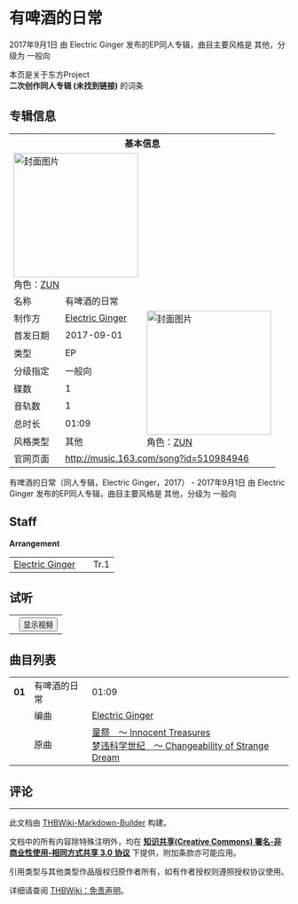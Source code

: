 # 有啤酒的日常

<!-- source html: G:\repos\THBWiki-Markdown-Builder\THBWikiMarkdown\Temp\main\8\81\ns0%3A%E6%9C%89%E5%95%A4%E9%85%92%E7%9A%84%E6%97%A5%E5%B8%B8.html -->

2017年9月1日 由 Electric Ginger  发布的EP同人专辑，曲目主要风格是 其他，分级为 一般向

本页是关于东方Project  
 **二次创作同人专辑 (未找到链接)** 的词条

## 专辑信息

<table><tbody><tr><th colspan="3">基本信息</th></tr><tr><td class="cover-artwork-mobile" colspan="2"><a href="./文件-有啤酒的日常封面.jpg.md" class="image" title="封面图片"><img alt="封面图片" src="https://upload.thwiki.cc/thumb/7/74/%E6%9C%89%E5%95%A4%E9%85%92%E7%9A%84%E6%97%A5%E5%B8%B8%E5%B0%81%E9%9D%A2.jpg/224px-%E6%9C%89%E5%95%A4%E9%85%92%E7%9A%84%E6%97%A5%E5%B8%B8%E5%B0%81%E9%9D%A2.jpg" decoding="async" loading="lazy" width="224" height="224" srcset="https://upload.thwiki.cc/thumb/7/74/%E6%9C%89%E5%95%A4%E9%85%92%E7%9A%84%E6%97%A5%E5%B8%B8%E5%B0%81%E9%9D%A2.jpg/336px-%E6%9C%89%E5%95%A4%E9%85%92%E7%9A%84%E6%97%A5%E5%B8%B8%E5%B0%81%E9%9D%A2.jpg 1.5x, https://upload.thwiki.cc/thumb/7/74/%E6%9C%89%E5%95%A4%E9%85%92%E7%9A%84%E6%97%A5%E5%B8%B8%E5%B0%81%E9%9D%A2.jpg/448px-%E6%9C%89%E5%95%A4%E9%85%92%E7%9A%84%E6%97%A5%E5%B8%B8%E5%B0%81%E9%9D%A2.jpg 2x" data-file-width="768" data-file-height="768"></a><div class="cover-char">角色：<a href="./ZUN.md" title="ZUN">ZUN</a></div></td>
</tr><tr><td class="label">名称</td><td colspan="2"> 有啤酒的日常 </td></tr><tr><td class="label">制作方</td><td><a href="./Electric_Ginger.md" title="Electric Ginger">Electric Ginger</a></td><td class="cover-artwork" rowspan="8" style="min-width:224px;"><a href="./文件-有啤酒的日常封面.jpg.md" class="image" title="封面图片"><img alt="封面图片" src="https://upload.thwiki.cc/thumb/7/74/%E6%9C%89%E5%95%A4%E9%85%92%E7%9A%84%E6%97%A5%E5%B8%B8%E5%B0%81%E9%9D%A2.jpg/224px-%E6%9C%89%E5%95%A4%E9%85%92%E7%9A%84%E6%97%A5%E5%B8%B8%E5%B0%81%E9%9D%A2.jpg" decoding="async" loading="lazy" width="224" height="224" srcset="https://upload.thwiki.cc/thumb/7/74/%E6%9C%89%E5%95%A4%E9%85%92%E7%9A%84%E6%97%A5%E5%B8%B8%E5%B0%81%E9%9D%A2.jpg/336px-%E6%9C%89%E5%95%A4%E9%85%92%E7%9A%84%E6%97%A5%E5%B8%B8%E5%B0%81%E9%9D%A2.jpg 1.5x, https://upload.thwiki.cc/thumb/7/74/%E6%9C%89%E5%95%A4%E9%85%92%E7%9A%84%E6%97%A5%E5%B8%B8%E5%B0%81%E9%9D%A2.jpg/448px-%E6%9C%89%E5%95%A4%E9%85%92%E7%9A%84%E6%97%A5%E5%B8%B8%E5%B0%81%E9%9D%A2.jpg 2x" data-file-width="768" data-file-height="768"></a><div class="cover-char">角色：<a href="./ZUN.md" title="ZUN">ZUN</a></div></td>
</tr><tr><td class="label">首发日期</td><td>2017-09-01</td></tr><tr><td class="label">类型</td><td>EP</td></tr><tr><td class="label">分级指定</td><td>一般向</td></tr><tr><td class="label">碟数</td><td>1</td></tr><tr><td class="label">音轨数</td><td>1</td></tr><tr><td class="label">总时长</td><td>01:09</td></tr><tr><td class="label">风格类型</td><td>其他</td></tr>
<tr><td class="label">官网页面</td><td colspan="2"><a rel="nofollow" class="external free" href="http://music.163.com/song?id=510984946">http://music.163.com/song?id=510984946</a></td></tr></tbody></table>

有啤酒的日常（同人专辑，Electric Ginger，2017） - 2017年9月1日 由 Electric Ginger  发布的EP同人专辑，曲目主要风格是 其他，分级为 一般向

## Staff
  
 **Arrangement**   

<table><tbody><tr><td><a href="./Electric_Ginger.md" title="Electric Ginger">Electric Ginger</a></td><td></td><td>Tr.1</td></tr></tbody></table>



## 试听
  


  

<table>
<tr><th style="text-align: center;"><a class="bilibili-title external text" target="_blank" rel="nofollow" style="margin: 0 0.4em 0 0.2em;"></a><input type="button" class="bilibili-toggle" value="显示视频" style="float: right;"></th></tr>
<tr class="bilibili-video" style="display: none;"><td></td></tr>
</table>






## 曲目列表

<table><tbody><tr><td id="1" class="infoYD"><b>01</b></td><td id="有啤酒的日常" colspan="2" class="title">有啤酒的日常<span class="thcsearchlinks"><a rel="nofollow" class="external text" href="https://cd.thwiki.cc?arrange=Electric Ginger&amp;ogmusic=童祭　～ Innocent Treasures&amp;fromwiki=有啤酒的日常"><span title="搜索相似同人曲"></span></a></span></td><td class="time">01:09</td></tr><tr><td class="left"></td><td class="label">编曲</td><td class="text" colspan="2"><a href="./Electric_Ginger.md" title="Electric Ginger">Electric Ginger</a><span class="thcsearchlinks"><a rel="nofollow" class="external text" href="https://cd.thwiki.cc?arrange=，Electric Ginger&amp;fromwiki=有啤酒的日常"><span></span></a></span></td></tr><tr><td class="left"></td><td class="label">原曲</td><td class="text" colspan="2"><span class="thcsearchlinks"><a rel="nofollow" class="external text" href="https://cd.thwiki.cc?ogmusic=童祭　～ Innocent Treasures&amp;fromwiki=有啤酒的日常"><span></span></a></span><div class="ogmusic"><a href="./童祭_～_Innocent_Treasures.md" title="童祭 ～ Innocent Treasures">童祭　～ Innocent Treasures</a></div><div class="source"><a href="./梦违科学世纪_～_Changeability_of_Strange_Dream.md" class="mw-redirect" title="梦违科学世纪 ～ Changeability of Strange Dream">梦违科学世纪　～ Changeability of Strange Dream</a></div></td></tr></tbody></table>



## 评论




---

此文档由 [THBWiki-Markdown-Builder](https://github.com/Delsin-Yu/THBWiki-Markdown-Builder) 构建。

文档中的所有内容除特殊注明外，均在 [**知识共享(Creative Commons) 署名-非商业性使用-相同方式共享 3.0 协议**](https://creativecommons.org/licenses/by-sa/3.0/deed.zh-hans) 下提供，附加条款亦可能应用。

引用类型与其他类型作品版权归原作者所有，如有作者授权则遵照授权协议使用。

详细请查阅 [THBWiki：免责声明](https://thbwiki.cc/THBWiki:%E5%85%8D%E8%B4%A3%E5%A3%B0%E6%98%8E)。

